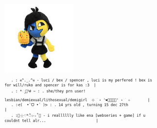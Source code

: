   ![Image Alt](https://github.com/hexxstrap/enasSMOKINGhotwife/blob/69ce0f264bbeb26aac6eb9c6aee7a457e356d22c/images.jpg)


       . : ฅ^._.^ฅ - luci / bex / spencer , luci is my perfered ! bex is for will/ruko and spencer is for kas :3  |
       . : *ೃ🐌༄ ~ : . she/they prn user! lesbian/demiexual/lithosexual/demigirl  ⊹ ࣪ ˖ '❤🧡🤍🩷💜' ˖  ࣪ ⊹        |
       . :ᕙ(  •̀ ᗜ •́  )ᕗ : . 14 yrs old , turning 15 dec 27th                                                     |
       . :🫧𓇼𓏲*ੈ✩‧₊˚🎐 - i realllllly like ena [webseries + game] if u couldnt tell alr...                       |
